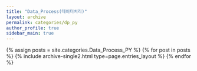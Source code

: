 ```yaml
---
title: "Data_Process(데이터처리)"
layout: archive
permalink: categories/dp_py
author_profile: true
sidebar_main: true
---
```


{% assign posts = site.categories.Data_Process_PY %}
{% for post in posts %} {% include archive-single2.html type=page.entries_layout %} {% endfor %}
